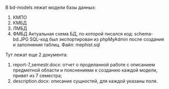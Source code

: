В bd-models лежат модели базы данных:
1) КМПО
2) КМБД
3) ЛМБД
4) ФМБД
Актуальная схема БД, по которой писался код: schema-bd.JPG
SQL-код был экспортирован из phpMyAdmin после создания и заполнения таблиц. Файл: mephist.sql

Тут лежат еще 2 документа:
1) report-7_semestr.docx: отчет о проделанной работе с описанием предметной области и пояснениями к созданию каждой модели, привет из 7 семестра;
2) description.docx: описание сущностей, для каждой указаны поля.
